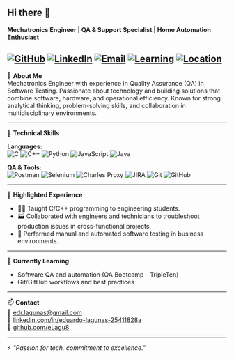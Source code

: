 ## Hi there 👋

**Mechatronics Engineer | QA & Support Specialist | Home Automation Enthusiast**

[![GitHub](https://img.shields.io/badge/GitHub-eLagu8-100000?style=for-the-badge&logo=github&logoColor=white)](https://github.com/eLagu8)
[![LinkedIn](https://img.shields.io/badge/LinkedIn-eduardo--lagunas--25411828a-blue?style=for-the-badge&logo=linkedin&logoColor=white)](https://www.linkedin.com/in/eduardo-lagunas-25411828a)
[![Email](https://img.shields.io/badge/Email-edr.lagunas@gmail.com-informational?style=for-the-badge&logo=gmail&logoColor=white)](mailto:edr.lagunas@gmail.com)
[![Learning](https://img.shields.io/badge/Currently_Learning-QA_Software_Testing-blueviolet?style=for-the-badge)]()
[![Location](https://img.shields.io/badge/Location-Mexico-orange?style=for-the-badge)]()
---

🎯 **About Me**  
Mechatronics Engineer with experience in Quality Assurance (QA) in Software Testing. Passionate about technology and building solutions that combine software, hardware, and operational efficiency. Known for strong analytical thinking, problem-solving skills, and collaboration in multidisciplinary environments.

---

🧰 **Technical Skills**

**Languages:**  
![C](https://img.shields.io/badge/C-00599C?style=for-the-badge&logo=c&logoColor=white)
![C++](https://img.shields.io/badge/C++-00599C?style=for-the-badge&logo=c%2B%2B&logoColor=white)
![Python](https://img.shields.io/badge/Python-3776AB?style=for-the-badge&logo=python&logoColor=white)
![JavaScript](https://img.shields.io/badge/JavaScript-F7DF1E?style=for-the-badge&logo=javascript&logoColor=black)
![Java](https://img.shields.io/badge/Java-007396?style=for-the-badge&logo=java&logoColor=white)

**QA & Tools:**  
![Postman](https://img.shields.io/badge/Postman-FF6C37?style=for-the-badge&logo=postman&logoColor=white)
![Selenium](https://img.shields.io/badge/Selenium-43B02A?style=for-the-badge&logo=selenium&logoColor=white)
![Charles Proxy](https://img.shields.io/badge/Charles_Proxy-blue?style=for-the-badge)
![JIRA](https://img.shields.io/badge/JIRA-0052CC?style=for-the-badge&logo=jira&logoColor=white)
![Git](https://img.shields.io/badge/Git-F05032?style=for-the-badge&logo=git&logoColor=white)
![GitHub](https://img.shields.io/badge/GitHub-181717?style=for-the-badge&logo=github&logoColor=white)

---

💼 **Highlighted Experience**

- 👨‍🏫 Taught C/C++ programming to engineering students.
- 🏭 Collaborated with engineers and technicians to troubleshoot production issues in cross-functional projects.
- 🧪 Performed manual and automated software testing in business environments.

---

🌱 **Currently Learning**  
- Software QA and automation (QA Bootcamp - TripleTen)   
- Git/GitHub workflows and best practices

---

📫 **Contact**  
📧 edr.lagunas@gmail.com  
🔗 [linkedin.com/in/eduardo-lagunas-25411828a](https://www.linkedin.com/in/eduardo-lagunas-25411828a)  
🐙 [github.com/eLagu8](https://github.com/eLagu8)

---

⚡ *"Passion for tech, commitment to excellence."*
